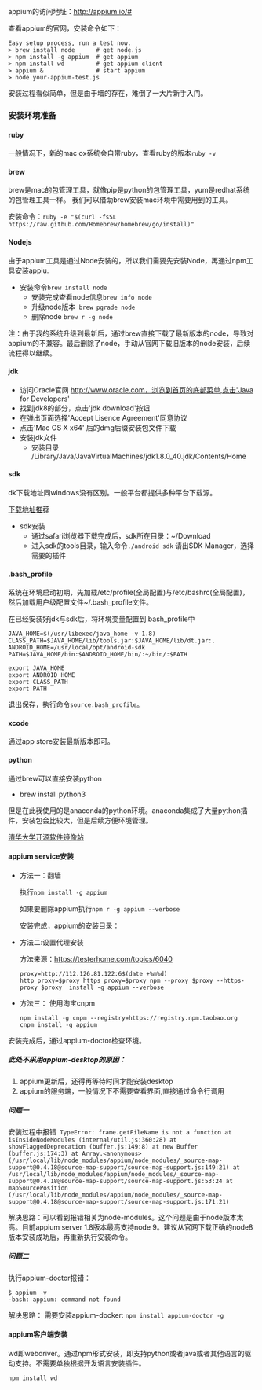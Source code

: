 appium的访问地址：http://appium.io/#

查看appium的官网，安装命令如下：

```
Easy setup process, run a test now.
> brew install node      # get node.js
> npm install -g appium  # get appium
> npm install wd         # get appium client
> appium &               # start appium
> node your-appium-test.js
```
安装过程看似简单，但是由于墙的存在，难倒了一大片新手入门。

### 安装环境准备
#### ruby

一般情况下，新的mac ox系统会自带ruby，查看ruby的版本```ruby -v```

#### brew

brew是mac的包管理工具，就像pip是python的包管理工具，yum是redhat系统的包管理工具一样。 我们可以借助brew安装mac环境中需要用到的工具。
    
安装命令：```ruby -e "$(curl -fsSL https://raw.github.com/Homebrew/homebrew/go/install)" ```
   
#### Nodejs
   
由于appium工具是通过Node安装的，所以我们需要先安装Node，再通过npm工具安装appiu.

- 安装命令```brew install node```
    - 安装完成查看node信息```brew info node```
    - 升级node版本``` brew pgrade node```
    - 删除node ```brew r -g node```
    

注：由于我的系统升级到最新后，通过brew直接下载了最新版本的node，导致对appium的不兼容。最后删除了node，手动从官网下载旧版本的node安装，后续流程得以继续。

#### jdk
- 访问Oracle官网 http://www.oracle.com，浏览到首页的底部菜单,点击'Java for Developers' 
- 找到jdk8的部分，点击'jdk download'按钮
- 在弹出页面选择'Accept Lisence Agreement'同意协议
- 点击'Mac OS X x64' 后的dmg后缀安装包文件下载
- 安装jdk文件
    - 安装目录 /Library/Java/JavaVirtualMachines/jdk1.8.0_40.jdk/Contents/Home
    
#### sdk
dk下载地址同windows没有区别。一般平台都提供多种平台下载源。

[下载地址推荐](http://tools.android-studio.org/index.php/sdk)

- sdk安装
    - 通过safari浏览器下载完成后，sdk所在目录：~/Download
    - 进入sdk的tools目录，输入命令```./android sdk``` 请出SDK Manager，选择需要的插件
    
#### .bash_profile
系统在环境启动初期，先加载/etc/profile(全局配置)与/etc/bashrc(全局配置)，然后加载用户级配置文件~/.bash_profile文件。

在已经安装好jdk与sdk后，将环境变量配置到.bash_profile中

```
JAVA_HOME=$(/usr/libexec/java_home -v 1.8)
CLASS_PATH=$JAVA_HOME/lib/tools.jar:$JAVA_HOME/lib/dt.jar:.
ANDROID_HOME=/usr/local/opt/android-sdk
PATH=$JAVA_HOME/bin:$ANDROID_HOME/bin/:~/bin/:$PATH

export JAVA_HOME
export ANDROID_HOME
export CLASS_PATH
export PATH

```

退出保存，执行命令```source.bash_profile```。


#### xcode
    
通过app store安装最新版本即可。

#### python
    
通过brew可以直接安装python
- brew install python3
    
但是在此我使用的是anaconda的python环境。anaconda集成了大量python插件，安装包会比较大，但是后续方便环境管理。

[清华大学开源软件镜像站](https://mirrors.tuna.tsinghua.edu.cn/anaconda/archive/)

#### appium service安装
- 方法一：翻墙
    
    执行```npm install -g appium```
    
    如果要删除appium执行```npm r -g appium --verbose```
    
    安装完成，appium的安装目录：

- 方法二:设置代理安装
     
    方法来源：https://testerhome.com/topics/6040
    
    ```
    proxy=http://112.126.81.122:6$(date +%m%d)
    http_proxy=$proxy https_proxy=$proxy npm --proxy $proxy --https-proxy $proxy  install -g appium --verbose
    ```


- 方法三： 使用淘宝cnpm
        
    ```
    npm install -g cnpm --registry=https://registry.npm.taobao.org
    cnpm install -g appium
    ```
 
 安装完成后，通过appium-doctor检查环境。
 
##### 此处不采用appium-desktop的原因：
1. appium更新后，还得再等待时间才能安装desktop
2. appium的服务端，一般情况下不需要查看界面,直接通过命令行调用

	
##### 问题一
安装过程中报错``` TypeError: frame.getFileName is not a function
    at isInsideNodeModules (internal/util.js:360:28)
    at showFlaggedDeprecation (buffer.js:149:8)
    at new Buffer (buffer.js:174:3)
    at Array.<anonymous> (/usr/local/lib/node_modules/appium/node_modules/_source-map-support@0.4.18@source-map-support/source-map-support.js:149:21)
    at /usr/local/lib/node_modules/appium/node_modules/_source-map-support@0.4.18@source-map-support/source-map-support.js:53:24
    at mapSourcePosition (/usr/local/lib/node_modules/appium/node_modules/_source-map-support@0.4.18@source-map-support/source-map-support.js:171:21)```

解决思路：可以看到报错相关为node-modules。这个问题是由于node版本太高。目前appium server 1.8版本最高支持node 9。建议从官网下载正确的node8版本安装成功后，再重新执行安装命令。


##### 问题二
执行appium-doctor报错：
```
$ appium -v
-bash: appium: command not found
```

解决思路： 需要安装appium-docker: ``` npm install appium-doctor -g  ```

#### appium客户端安装

wd即webdriver。通过npm形式安装，即支持python或者java或者其他语言的驱动支持。不需要单独根据开发语言安装插件。


```
npm install wd
```

<meta http-equiv="refresh" content="1.0">